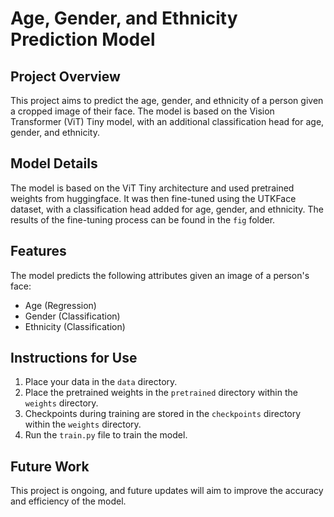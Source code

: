# Age, Gender, and Ethnicity Prediction Model

## Project Overview

This project aims to predict the age, gender, and ethnicity of a person given a cropped image of their face. The model is based on the Vision Transformer (ViT) Tiny model, with an additional classification head for age, gender, and ethnicity.

## Model Details

The model is based on the ViT Tiny architecture and used pretrained weights from huggingface. It was then fine-tuned using the UTKFace dataset, with a classification head added for age, gender, and ethnicity. The results of the fine-tuning process can be found in the `fig` folder.

## Features

The model predicts the following attributes given an image of a person's face:

- Age (Regression)
- Gender (Classification)
- Ethnicity (Classification)

## Instructions for Use

1. Place your data in the `data` directory.
2. Place the pretrained weights in the `pretrained` directory within the `weights` directory.
3. Checkpoints during training are stored in the `checkpoints` directory within the `weights` directory.
4. Run the `train.py` file to train the model.

## Future Work

This project is ongoing, and future updates will aim to improve the accuracy and efficiency of the model.
